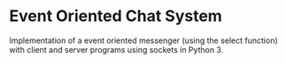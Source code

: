 # Event Oriented Chat System

Implementation of a event oriented messenger (using the select function) with client and server programs using sockets in Python 3.
